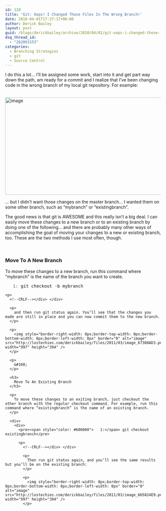 ```yaml
---
id: 128
title: 'Git: Oops! I Changed Those Files In The Wrong Branch!'
date: 2010-04-01T17:37:17+00:00
author: Derick Bailey
layout: post
guid: /blogs/derickbailey/archive/2010/04/01/git-oops-i-changed-those-files-in-the-wrong-branch.aspx
dsq_thread_id:
  - "262063153"
categories:
  - Branching Strategies
  - git
  - Source Control
---
```

I do this a lot… I’ll be assigned some work, start into it and get part way down the path, am ready for a commit and I realize that I’ve been changing code in the wrong branch of my local git repository. For example:

&#160; <img style="border-right-width: 0px;border-top-width: 0px;border-bottom-width: 0px;border-left-width: 0px" border="0" alt="image" src="http://lostechies.com/derickbailey/files/2011/03/image_5CDF6673.png" width="997" height="314" />

… but I didn’t want those changes on the master branch… I wanted them on some other branch, such as “mybranch” or “existingbranch”.

The good news is that git is AWESOME and this really isn’t a big deal. I can easily move these changes to a new branch or to an existing branch by doing one of the following… and there are probably many other ways of accomplishing the goal of moving your changes to a new or existing branch, too. These are the two methods I use most often, though.

&#160;</p> 

### Move To A New Branch

To move these changes to a new branch, run this command where “mybranch” is the name of the branch you want to create.

<div>
  <div>
    <pre><span style="color: #606060">   1:</span> git checkout -b mybranch</pre>
    
    <p>
      <!--CRLF--></div> </div> 
      
      <p>
        and then run git status again. You’ll see that the changes you made are still in place and you can now commit them to the new branch.
      </p>
      
      <p>
        <img style="border-right-width: 0px;border-top-width: 0px;border-bottom-width: 0px;border-left-width: 0px" border="0" alt="image" src="http://lostechies.com/derickbailey/files/2011/03/image_67308AD3.png" width="997" height="394" />
      </p>
      
      <p>
        &#160;
      </p>
      
      <h3>
        Move To An Existing Branch
      </h3>
      
      <p>
        To move these changes to an exiting branch, just checkout the other branch with the regular checkout command. For example, run this command where “existingbranch” is the name of an existing branch.
      </p>
      
      <div>
        <div>
          <pre><span style="color: #606060">   1:</span> git checkout existingbranch</pre>
          
          <p>
            <!--CRLF--></div> </div> 
            
            <p>
              Then run git status again, and you’ll see the same results but you’ll be on the existing branch:
            </p>
            
            <p>
              <img style="border-right-width: 0px;border-top-width: 0px;border-bottom-width: 0px;border-left-width: 0px" border="0" alt="image" src="http://lostechies.com/derickbailey/files/2011/03/image_665824E9.png" width="997" height="394" />
            </p>